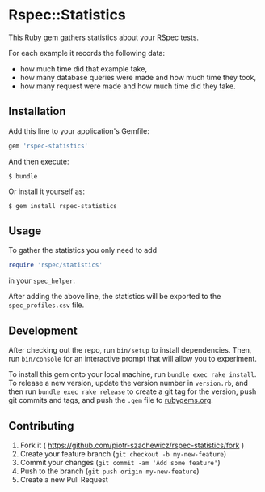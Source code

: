 # Rspec::Statistics

This Ruby gem gathers statistics about your RSpec tests.

For each example it records the following data:
 * how much time did that example take,
 * how many database queries were made and how much time they took,
 * how many request were made and how much time did they take.

## Installation

Add this line to your application's Gemfile:

```ruby
gem 'rspec-statistics'
```

And then execute:

    $ bundle

Or install it yourself as:

    $ gem install rspec-statistics

## Usage

To gather the statistics you only need to add

```ruby
require 'rspec/statistics'
```

in your `spec_helper`.

After adding the above line, the statistics will be exported to the
`spec_profiles.csv` file.

## Development

After checking out the repo, run `bin/setup` to install dependencies. Then, run `bin/console` for an interactive prompt that will allow you to experiment.

To install this gem onto your local machine, run `bundle exec rake install`. To release a new version, update the version number in `version.rb`, and then run `bundle exec rake release` to create a git tag for the version, push git commits and tags, and push the `.gem` file to [rubygems.org](https://rubygems.org).

## Contributing

1. Fork it ( https://github.com/piotr-szachewicz/rspec-statistics/fork )
2. Create your feature branch (`git checkout -b my-new-feature`)
3. Commit your changes (`git commit -am 'Add some feature'`)
4. Push to the branch (`git push origin my-new-feature`)
5. Create a new Pull Request

